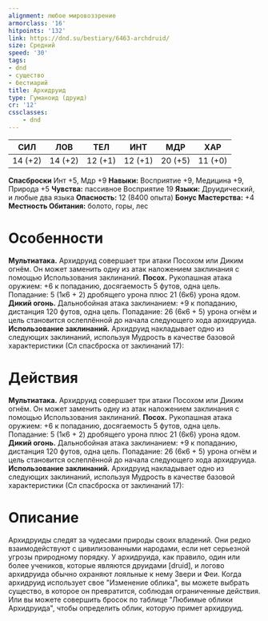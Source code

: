 ```yaml
---
alignment: любое мировоззрение
armorclass: '16'
hitpoints: '132'
link: https://dnd.su/bestiary/6463-archdruid/
size: Средний
speed: '30'
tags:
- dnd
- существо
- бестиарий
title: Архидруид
type: Гуманоид (друид)
cr: '12'
cssclasses:
    - dnd
---
```



| СИЛ | ЛОВ | ТЕЛ | ИНТ | МДР | ХАР |
|---|---|---|---|---|---|
| 14 (+2) | 14 (+2) | 12 (+1) | 12 (+1) | 20 (+5) | 11 (+0) |
**Спасброски** Инт +5, Мдр +9
**Навыки:** Восприятие +9, Медицина +9, Природа +5
**Чувства:** пассивное Восприятие 19
**Языки:** Друидический, и любые два языка
**Опасность:** 12 (8400 опыта)
**Бонус Мастерства:** +4
**Местность Обитания:** болото, горы, лес


# Особенности
**Мультиатака.** Архидруид совершает три атаки Посохом или Диким огнём. Он может заменить одну из атак наложением заклинания с помощью Использования заклинаний.
**Посох.** Рукопашная атака оружием: +6 к попаданию, досягаемость 5 футов, одна цель. Попадание: 5 (1к6 + 2) дробящего урона плюс 21 (6к6) урона ядом.
**Дикий огонь.** Дальнобойная атака заклинанием: +9 к попаданию, дистанция 120 футов, одна цель. Попадание: 26 (6к6 + 5) урона огнём и цель становится ослеплённой до начала следующего хода архидруида.
**Использование заклинаний.** Архидруид накладывает одно из следующих заклинаний, используя Мудрость в качестве базовой характеристики (Сл спасброска от заклинаний 17):


# Действия
**Мультиатака.** Архидруид совершает три атаки Посохом или Диким огнём. Он может заменить одну из атак наложением заклинания с помощью Использования заклинаний.
**Посох.** Рукопашная атака оружием: +6 к попаданию, досягаемость 5 футов, одна цель. Попадание: 5 (1к6 + 2) дробящего урона плюс 21 (6к6) урона ядом.
**Дикий огонь.** Дальнобойная атака заклинанием: +9 к попаданию, дистанция 120 футов, одна цель. Попадание: 26 (6к6 + 5) урона огнём и цель становится ослеплённой до начала следующего хода архидруида.
**Использование заклинаний.** Архидруид накладывает одно из следующих заклинаний, используя Мудрость в качестве базовой характеристики (Сл спасброска от заклинаний 17):


# Описание
Архидруиды следят за чудесами природы своих владений. Они редко взаимодействуют с цивилизованными народами, если нет серьезной угрозы природному порядку. У архидруида, как правило, один или более учеников, которые являются друидами [druid], и логово архидруида обычно охраняют лояльные к нему Звери и Феи. Когда архидруид использует свое "Изменение облика", вы можете выбрать существо, в которое он превратится, соблюдая ограниченные действия. Или вы можете совершить бросок по таблице "Любимые облики Архидруида", чтобы определить облик, которую примет архидруид.